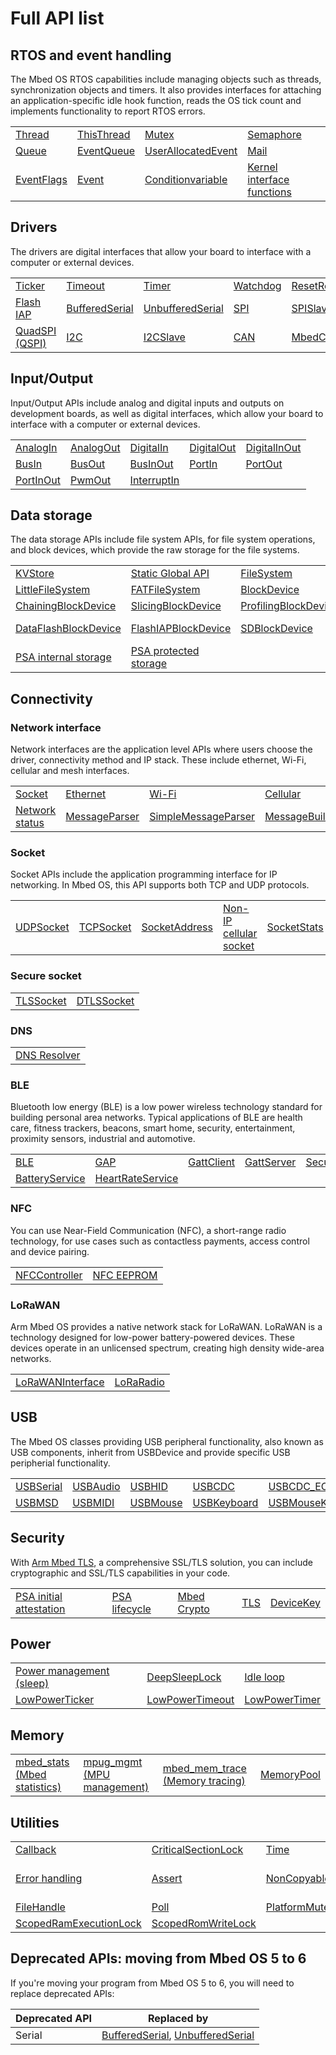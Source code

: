 # Full API list
<!--these are now just the APIs - do I want to add the tutorials?-->

## RTOS and event handling

The Mbed OS RTOS capabilities include managing objects such as threads, synchronization objects and timers. It also provides interfaces for attaching an application-specific idle hook function, reads the OS tick count and implements functionality to report RTOS errors.


<table>
<tbody>
<tr>
<td><a href="rtos-apis.html">Thread</a></td>
<td><a href="thisthread.html">ThisThread</a></td>
<td><a href="mutex.html">Mutex</a></td>
<td><a href="semaphore.html">Semaphore</a></td>
</tr>
<tr>
<td><a href="queue.html">Queue</a></td>
<td><a href="eventqueue.html">EventQueue</a></td>
<td><a href="userallocatedevent.html">UserAllocatedEvent</a></td>
<td><a href="mail.html">Mail</a></td>
</tr>
<tr>
<td><a href="eventflags.html">EventFlags</a></td>
<td><a href="event.html">Event</a></td>
<td><a href="conditionvariable.html">Conditionvariable</a></td>
<td><a href="kernel-interface-functions.html">Kernel interface functions</a></td>
</tr>
</tbody>
</table>

## Drivers

The drivers are digital interfaces that allow your board to interface with a computer or external devices.

<table>
<tbody>
<tr>
<td><a href="driver-apis.html">Ticker</a></td>
<td><a href="timeout.html">Timeout</a></td>
<td><a href="timer.html">Timer</a></td>
<td><a href="watchdog.html">Watchdog</a></td>
<td><a href="resetreason.html">ResetReason</a></td>
</tr>
<tr>
<td><a href="flash-iap.html">Flash IAP</a></td>
<td><a href="bufferedserial.html">BufferedSerial</a></td>
<td><a href="unbufferedserial.html">UnbufferedSerial</a></td>
<td><a href="spi.html">SPI</a></td>
<td><a href="spislave.html">SPISlave</a></td>
</tr>
<tr>
<td><a href="quadspi-qspi.html">QuadSPI (QSPI)</a></td>
<td><a href="i2c.html">I2C</a></td>
<td><a href="i2cslave.html">I2CSlave</a></td>
<td><a href="can.html">CAN</a></td>
<td><a href="mbedcrc.html">MbedCRC</a></td>
</tr>
</tbody>
</table>

## Input/Output

Input/Output APIs include analog and digital inputs and outputs on development boards, as well as digital interfaces, which allow your board to interface with a computer or external devices.

<table>
<tbody>
<tr>
<td><a href="i-o-apis.html">AnalogIn</a></td>
<td><a href="analogout.html">AnalogOut</a></td>
<td><a href="digitalin.html">DigitalIn</a></td>
<td><a href="digitalout.html">DigitalOut</a></td>
<td><a href="digitalinout.html">DigitalInOut</a></td>
</tr>
<tr>
<td><a href="busin.html">BusIn</a></td>
<td><a href="busout.html">BusOut</a></td>
<td><a href="businout.html">BusInOut</a></td>
<td><a href="portin.html">PortIn</a></td>
<td><a href="portout.html">PortOut</a></td>
</tr>
<tr>
<td><a href="portinout.html">PortInOut</a></td>
<td><a href="pwmout.html">PwmOut</a></td>
<td><a href="interruptin.html">InterruptIn</a></td>
</tr>
</tbody>
</table>

## Data storage

The data storage APIs include file system APIs, for file system operations, and block devices, which provide the raw storage for the file systems.

<table>
<tbody>
<tr>
<td><a href="data-apis.html">KVStore</a></td>
<td><a href="static-global-api.html">Static Global API</a></td>
<td><a href="filesystem.html">FileSystem</a></td>
<td><a href="dir.html">Dir</a></td>
<td><a href="file.html">File</a></td>
</tr>
<tr>
<td><a href="littlefilesystem.html">LittleFileSystem</a></td>
<td><a href="fatfilesystem.html">FATFileSystem</a></td>
<td><a href="blockdevice.html">BlockDevice</a></td>
<td><a href="heapblockdevice.html">HeapBlockDevice</a></td>
<td><a href="mbrblockdevice.html">MBRBlockDevice</a></td>
</tr>
<tr>
<td><a href="chainingblockdevice.html">ChainingBlockDevice</a></td>
<td><a href="slicingblockdevice.html">SlicingBlockDevice</a></td>
<td><a href="profilingblockdevice.html">ProfilingBlockDevice</a></td>
<td><a href="bufferedblockdevice.html">BufferedBlockDevice</a></td>
<td><a href="flashsimblockdevice.html">FlashSimBlockDevice</a></td>
</tr>
<tr>
<td><a href="dataflashblockdevice.html">DataFlashBlockDevice</a></td>
<td><a href="flashiapblockdevice.html">FlashIAPBlockDevice</a></td>
<td><a href="sdblockdevice.html">SDBlockDevice</a></td>
<td><a href="spi-flash-block-device.html">SPI Flash block device</a></td>
<td><a href="qspifblockdevice.html">QSPIFBlockDevice</a></td>
</tr>
<tr>
<td><a href="psa-internal-storage.html">PSA internal storage</a></td>
<td><a href="psa-protected-storage.html">PSA protected storage</a></td>
</tr>
</tbody>
</table>


## Connectivity

### Network interface

Network interfaces are the application level APIs where users choose the driver, connectivity method and IP stack. These include ethernet, Wi-Fi, cellular and mesh interfaces.

<table>
<tbody>
<tr>
<td><a href="socket.html">Socket</a></td>
<td><a href="ethernet.html">Ethernet</a></td>
<td><a href="wi-fi.html">Wi-Fi</a></td>
<td><a href="cellular-api.html">Cellular</a></td>
<td><a href="mesh-api.html">Mesh</a></td>
</tr>
<tr>
<td><a href="network-status.html">Network status</a></td>
<td><a href="messageparser.html">MessageParser</a></td>
<td><a href="simplemessageparser.html">SimpleMessageParser</a></td>
<td><a href="messagebuilder.html">MessageBuilder</a></td>
</tr>
</tbody>
</table>

### Socket

Socket APIs include the application programming interface for IP networking. In Mbed OS, this API supports both TCP and UDP protocols.

<table>
<tbody>
<tr>
<td><a href="udpsocket.html">UDPSocket</a></td>
<td><a href="tcpsocket.html">TCPSocket</a></td>
<td><a href="socketaddress.html">SocketAddress</a></td>
<td><a href="non-ip-cellular-socket.html">Non-IP cellular socket</a></td>
<td><a href="socketstats.html">SocketStats</a></td>
</tr>
</tbody>
</table>

### Secure socket

<table>
<tbody>
<tr>
<td><a href="secure-socket-apis.html">TLSSocket</a></td>
<td><a href="dtlssocket.html">DTLSSocket</a></td>
</tr>
</tbody>
</table>

### DNS

<table>
<tbody>
<tr>
<td><a href="dns-apis.html">DNS Resolver</a></td>
</tr>
</tbody>
</table>

### BLE

Bluetooth low energy (BLE) is a low power wireless technology standard for building personal area networks. Typical applications of BLE are health care, fitness trackers, beacons, smart home, security, entertainment, proximity sensors, industrial and automotive.

<table>
<tbody>
<tr>
<td><a href="ble.html">BLE</a></td>
<td><a href="gap.html">GAP</a></td>
<td><a href="gattclient.html">GattClient</a></td>
<td><a href="gattserver.html">GattServer</a></td>
<td><a href="SecurityManager.html">SecurityManager</a></td>
</tr>
<tr>
<td><a href="batteryservice.html">BatteryService</a></td>
<td><a href="heartrateservice.html">HeartRateService</a></td>
</tr>
</tbody>
</table>

### NFC

You can use Near-Field Communication (NFC), a short-range radio technology, for use cases such as contactless payments, access control and device pairing.

<table>
<tbody>
<tr>
<td><a href="nfccontroller.html">NFCController</a></td>
<td><a href="nfc-eeprom.html">NFC EEPROM</a></td>
</tr>
</tbody>
</table>

### LoRaWAN

Arm Mbed OS provides a native network stack for LoRaWAN. LoRaWAN is a technology designed for low-power battery-powered devices. These devices operate in an unlicensed spectrum, creating high density wide-area networks.

<table>
<tbody>
<tr>
<td><a href="lorawaninterface.html">LoRaWANInterface</a></td>
<td><a href="loraradio.html">LoRaRadio</a></td>
</tr>
</tbody>
</table>

## USB

The Mbed OS classes providing USB peripheral functionality, also known as USB components, inherit from USBDevice and provide specific USB peripherial functionality.

<table>
<tbody>
<tr>
<td><a href="usb-apis.html">USBSerial</a></td>
<td><a href="usbaudio.html">USBAudio</a></td>
<td><a href="ubshid.html">USBHID</a></td>
<td><a href="usbcdc.html">USBCDC</a></td>
<td><a href="usbcdc-ecm.html">USBCDC_ECM</a></td>
</tr>
<tr>
<td><a href="usbmsd.html">USBMSD</a></td>
<td><a href="usbmidi.html">USBMIDI</a></td>
<td><a href="usbmouse.html">USBMouse</a></td>
<td><a href="usbkeyboard.html">USBKeyboard</a></td>
<td><a href="usbmousekeyboard.html">USBMouseKeyboard</a></td>
</tr>
</tbody>
</table>

## Security

With [Arm Mbed TLS](security.html), a comprehensive SSL/TLS solution, you can include cryptographic and SSL/TLS capabilities in your code.

<table>
<tbody>
<tr>
<td><a href="security-apis.html">PSA initial attestation</a></td>
<td><a href="psa-lifecycle.html">PSA lifecycle</a></td>
<td><a href="mbed-crypto.html">Mbed Crypto</a></td>
<td><a href="tls.html">TLS</a></td>
<td><a href="devicekey.html">DeviceKey</a></td>
</tr>
</tbody>
</table>

## Power

<table>
<tbody>
<tr>
<td><a href="power-apis.html">Power management (sleep)</a></td>
<td><a href="deepsleeplock.html">DeepSleepLock</a></td>
<td><a href="idle-loop.html">Idle loop</a></td>
</tr>
<tr>
<td><a href="lowpowerticker.html">LowPowerTicker</a></td>
<td><a href="lowpowertimeout.html">LowPowerTimeout</a></td>
<td><a href="lowpowertimer.html">LowPowerTimer</a></td>
</tr>
</tbody>
</table>

## Memory

<table>
<tbody>
<tr>
<td><a href="mbed-statistics.html">mbed_stats (Mbed statistics)</a></td>
<td><a href="mpu-management.html">mpug_mgmt (MPU management)</a></td>
<td><a href="memory-tracing.html">mbed_mem_trace (Memory tracing)</a></td>
<td><a href="memorypool.html">MemoryPool</a></td>
</tr>
</tbody>
</table>

## Utilities

<table>
<tbody>
<tr>
<td><a href="util-apis.html">Callback</a></td>
<td><a href="criticalsectionlock.html">CriticalSectionLock</a></td>
<td><a href="time.html">Time</a></td>
<td><a href="rtc.html">RTC</a></td>
<td><a href="debug.html">Debug</a></td>
</tr>
<tr>
<td><a href="error-handling.html">Error handling</a></td>
<td><a href="assert.html">Assert</a></td>
<td><a href="noncopyable.html">NonCopyable</a></td>
<td><a href="shared-pointer.html">SharedPtr (Shared pointer)</a></td>
<td><a href="span.html">Span</a></td>
</tr>
<tr>
<td><a href="filehandle.html">FileHandle</a></td>
<td><a href="poll.html">Poll</a></td>
<td><a href="platformmutex.html">PlatformMutex</a></td>
<td><a href="circularbuffer.html">CircularBuffer</a></td>
<td><a href="atcmdparser.html">ATCmdParser</a></td>
</tr>
<tr>
<td><a href="scopedramexecutionlock.html">ScopedRamExecutionLock</a></td>
<td><a href="scopedromwritelock.html">ScopedRomWriteLock</a></td>
</tr>
</tbody>
</table>

## Deprecated APIs: moving from Mbed OS 5 to 6

If you're moving your program from Mbed OS 5 to 6, you will need to replace deprecated APIs:

| Deprecated API | Replaced by |
| - | - |
| Serial | [BufferedSerial](../apis/bufferedserial.html), [UnbufferedSerial](../apis/unbufferedserial.html) |
